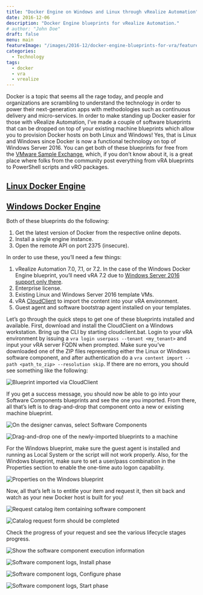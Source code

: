 ```yaml
---
title: "Docker Engine on Windows and Linux through vRealize Automation"
date: 2016-12-06
description: "Docker Engine blueprints for vRealize Automation."
# author: "John Doe"
draft: false
menu: main
featureImage: "/images/2016-12/docker-engine-blueprints-for-vra/featured.jpg"
categories:
  - Technology
tags:
  - docker
  - vra
  - vrealize
---
```


Docker is a topic that seems all the rage today, and people and organizations are scrambling to understand the technology in order to power their next-generation apps with methodologies such as continuous delivery and micro-services. In order to make standing up Docker easier for those with vRealize Automation, I’ve made a couple of software blueprints that can be dropped on top of your existing machine blueprints which allow you to provision Docker hosts on both Linux and Windows!  Yes, that is Linux and Windows since Docker is now a functional technology on top of Windows Server 2016.  You can get both of these blueprints for free from the [VMware Sample Exchange](https://developercenter.vmware.com/samples), which, if you don’t know about it, is a great place where folks from the community post everything from vRA blueprints to PowerShell scripts and vRO packages.

## [**Linux Docker Engine**](https://developercenter.vmware.com/samples/1455/linux-docker-engine)

## [**Windows Docker Engine**](https://developercenter.vmware.com/samples/1462/windows-docker-engine)

Both of these blueprints do the following:

1. Get the latest version of Docker from the respective online depots.
2. Install a single engine instance.
3. Open the remote API on port 2375 (insecure).

In order to use these, you’ll need a few things:

1. vRealize Automation 7.0, 7.1, or 7.2. In the case of the Windows Docker Engine blueprint, you’ll need vRA 7.2 due to [Windows Server 2016 support only there](https://www.vmware.com/pdf/vrealize-automation-72-support-matrix.pdf).
2. Enterprise license.
3. Existing Linux and Windows Server 2016 template VMs.
4. vRA [CloudClient](https://my.vmware.com/group/vmware/details?downloadGroup=CLOUDCLIENT_430&productId=624) to import the content into your vRA environment.
5. Guest agent and software bootstrap agent installed on your templates.

Let’s go through the quick steps to get one of these blueprints installed and available. First, download and install the CloudClient on a Windows workstation. Bring up the CLI by starting cloudclient.bat. Login to your vRA environment by issuing a `vra login userpass --tenant <my_tenant>` and input your vRA server FQDN when prompted. Make sure you’ve downloaded one of the ZIP files representing either the Linux or Windows software component, and after authentication do a `vra content import --path <path_to_zip> --resolution skip`. If there are no errors, you should see something like the following:

![Blueprint imported via CloudClient](/images/2016-12/docker-engine-blueprints-for-vra/image1.png)

If you get a success message, you should now be able to go into your Software Components blueprints and see the one you imported. From there, all that’s left is to drag-and-drop that component onto a new or existing machine blueprint.

![On the designer canvas, select Software Components](/images/2016-12/docker-engine-blueprints-for-vra/image2.png)

![Drag-and-drop one of the newly-imported blueprints to a machine](/images/2016-12/docker-engine-blueprints-for-vra/image3.png)

For the Windows blueprint, make sure the guest agent is installed and running as Local System or the script will not work properly. Also, for the Windows blueprint, make sure to set a user/pass combination in the Properties section to enable the one-time auto logon capability.

![Properties on the Windows blueprint](/images/2016-12/docker-engine-blueprints-for-vra/image4.png)

Now, all that’s left is to entitle your item and request it, then sit back and watch as your new Docker host is built for you!

![Request catalog item containing software component](/images/2016-12/docker-engine-blueprints-for-vra/image5.png)

![Catalog request form should be completed](/images/2016-12/docker-engine-blueprints-for-vra/image6.png)

Check the progress of your request and see the various lifecycle stages progress.

![Show the software component execution information](/images/2016-12/docker-engine-blueprints-for-vra/image7.png)

![Software component logs, Install phase](/images/2016-12/docker-engine-blueprints-for-vra/image8.png)

![Software component logs, Configure phase](/images/2016-12/docker-engine-blueprints-for-vra/image9.png)

![Software component logs, Start phase](/images/2016-12/docker-engine-blueprints-for-vra/image10.png)
